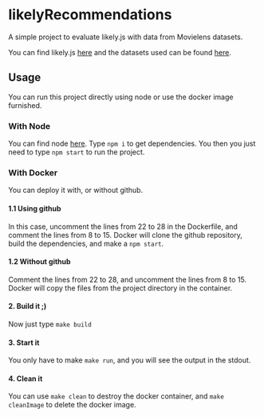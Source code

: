 # likelyRecommendations
A simple project to evaluate likely.js with data from Movielens datasets.

You can find likely.js [here](https://github.com/sbyrnes/likely.js) and the datasets used can be found [here](https://grouplens.org/datasets/movielens/100k/).

## Usage

You can run this project directly using node or use the docker image furnished.

### With Node

You can find node [here](https://nodejs.org/en/).
Type `npm i` to get dependencies. You then you just need to type `npm start` to run the project.

### With Docker

You can deploy it with, or without github.

#### 1.1 Using github

In this case, uncomment the lines from 22 to 28 in the Dockerfile, and comment the lines from 8 to 15.
Docker will clone the github repository, build the dependencies, and make a ```npm start```.

#### 1.2 Without github

Comment the lines from 22 to 28, and uncomment the lines from 8 to 15.
Docker will copy the files from the project directory in the container.

#### 2. Build it ;)

Now just type ```make build```

#### 3. Start it

You only have to make ```make run```, and you will see the output in the stdout.

#### 4. Clean it

You can use ```make clean``` to destroy the docker container, and ```make cleanImage``` to delete the docker image.
